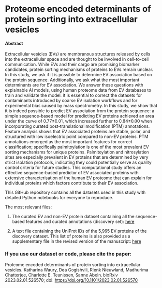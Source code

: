 # Proteome encoded determinants of protein sorting into extracellular vesicles

#### Abstract
Extracellular vesicles (EVs) are membranous structures released by cells into the extracellular space and are thought to be involved in cell-to-cell communication. While EVs and their cargo are promising biomarker candidates, protein sorting mechanisms of proteins to EVs remain unclear. In this study, we ask if it is possible to determine EV association based on the protein sequence. Additionally, we ask what the most important determinants are for EV association. We answer these questions with explainable AI models, using human proteome data from EV databases to train and validate the model. It is essential to correct the datasets for contaminants introduced by coarse EV isolation workflows and for experimental bias caused by mass spectrometry. In this study, we show that it is indeed possible to predict EV association from the protein sequence: a simple sequence-based model for predicting EV proteins achieved an area under the curve of 0.77±0.01, which increased further to 0.84±0.00 when incorporating curated post-translational modification (PTM) annotations. Feature analysis shows that EV associated proteins are stable, polar, and structured with low isoelectric point compared to non-EV proteins. PTM annotations emerged as the most important features for correct classification; specifically palmitoylation is one of the most prevalent EV sorting mechanisms for unique proteins. Palmitoylation and nitrosylation sites are especially prevalent in EV proteins that are determined by very strict isolation protocols, indicating they could potentially serve as quality control criteria for future studies. This computational study offers an effective sequence-based predictor of EV associated proteins with extensive characterisation of the human EV proteome that can explain for individual proteins which factors contribute to their EV association.

This GitHub repository contains all the datasets used in this study with detailed Python notebooks for everyone to reproduce. 

The most relevant files: 

1. The curated EV and non-EV protein dataset containing all the sequence-based features and curated annotations (discovery set): [here](https://github.com/ibivu/ExtracellularVesicles/blob/master/Data/Training/training_data_MS_iso_filter.csv)

2. A text file containing the UniProt IDs of the 5,965 EV proteins of the discovery dataset. This list of proteins is also provided as a supplementary file in the revised version of the manuscript: [here](https://github.com/ibivu/ExtracellularVesicles/blob/master/Data/Curated/EV_proteins.txt)

### If you use our dataset or code, please cite the paper:

Proteome encoded determinants of protein sorting into extracellular vesicles. Katharina Waury, Dea Gogishvili, Rienk Nieuwland, Madhurima Chatterjee, Charlotte E. Teunissen, Sanne Abeln. bioRxiv 2023.02.01.526570; doi: https://doi.org/10.1101/2023.02.01.526570
